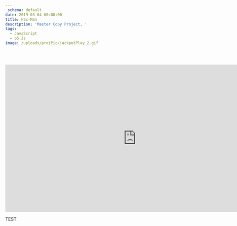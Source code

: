 ```yaml
---
_schema: default
date: 2019-03-04 00:00:00
title: Pac-Man
description: 'Master Copy Project, '
tags:
  - JavaScript
  - p5.Js
image: /uploads/projPic/jackpotPlay_2.gif
---
```

&nbsp;

<iframe width="825" height="464" src="https://www.youtube.com/embed/Aea3PyPWxyE" title="PACMAN - Master copy project" frameborder="0" allow="accelerometer; autoplay; clipboard-write; encrypted-media; gyroscope; picture-in-picture; web-share" referrerpolicy="strict-origin-when-cross-origin" allowfullscreen=""></iframe>

TEST